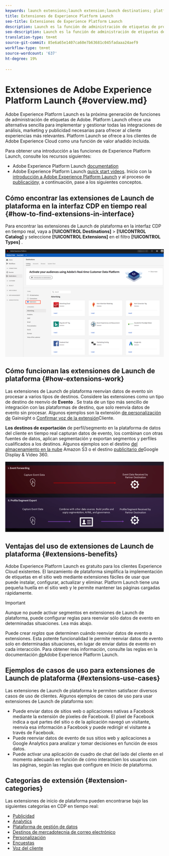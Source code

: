 ```yaml
---
keywords: launch extensions;launch extension;launch destinations; platform launch extensions;platform launch extension;platform launch destinations
title: Extensiones de Experience Platform Launch
seo-title: Extensiones de Experience Platform Launch
description: Launch es la función de administración de etiquetas de próxima generación de Adobe. Launch ofrece una alternativa sencilla para implementar y gestionar todas las integraciones de análisis, marketing y publicidad necesarias para ofrecer al cliente experiencias más relevantes.
seo-description: Launch es la función de administración de etiquetas de próxima generación de Adobe. Launch ofrece una alternativa sencilla para implementar y gestionar todas las integraciones de análisis, marketing y publicidad necesarias para ofrecer al cliente experiencias más relevantes.
translation-type: tm+mt
source-git-commit: 85e6a65e1407ca60e7b63681c045fadaaa24aef9
workflow-type: tm+mt
source-wordcount: '637'
ht-degree: 19%

---
```



# Extensiones de Adobe Experience Platform Launch {#overview.md}

Adobe Experience Platform Launch es la próxima generación de funciones de administración de etiquetas de Adobe. Platform Launch ofrece una alternativa sencilla para implementar y gestionar todas las integraciones de análisis, marketing y publicidad necesarias para ofrecer al cliente experiencias más relevantes. Platform Launch se ofrece a los clientes de Adobe Experience Cloud como una función de valor añadido incluida.

Para obtener una introducción a las funciones de Experience Platform Launch, consulte los recursos siguientes:
- Adobe Experience Platform Launch [documentation](https://docs.adobe.com/content/help/es-ES/experience-cloud/user-guides/home.translate.html)
- Adobe Experience Platform Launch [quick start videos](https://experienceleague.adobe.com/docs/launch/using/intro/get-started/videos.html?). Inicio con la [introducción a Adobe Experience Platform Launch](https://www.youtube.com/embed/rwqqkG1SERU) y al proceso de [publicación](https://helpx.adobe.com/es/analytics/how-to/adobe-launch-publishing-process.html)y, a continuación, pase a los siguientes conceptos.

## Cómo encontrar las extensiones de Launch de plataforma en la interfaz CDP en tiempo real {#how-to-find-extensions-in-interface}

Para encontrar las extensiones de Launch de plataforma en la interfaz CDP en tiempo real, vaya a **[!UICONTROL Destinations]** > **[!UICONTROL Catalog]** y seleccione **[!UICONTROL Extensions]** en el filtro **[!UICONTROL Types]** .

![Filtro Extensiones en la interfaz](../../assets/catalog/launch-extensions/filter.png)

## Cómo funcionan las extensiones de Launch de plataforma {#how-extensions-work}

Las extensiones de Launch de plataforma reenvían datos de evento sin procesar a varios tipos de destinos. Considere las extensiones como un tipo de destino de reenvío de **Evento** . Se trata de un tipo más sencillo de integración con las plataformas de destino, que solo reenvía datos de evento sin procesar. Algunos ejemplos son la extensión [de personalización de](../personalization/gainsight.md) Gainsight o [Confirmar voz de la extensión](../voice/confirmit-digital-feedback.md)Cliente.

**Los destinos de exportación** de perfil/segmento en la plataforma de datos del cliente en tiempo real capturan datos de evento, los combinan con otras fuentes de datos, aplican segmentación y exportan segmentos y perfiles cualificados a los destinos. Algunos ejemplos son el destino [del almacenamiento en la nube](../cloud-storage/amazon-s3.md) Amazon S3 o el destino [publicitario de](../advertising/google-dv360.md)Google Display &amp; Video 360.

![Extensiones de Experience Platform Launch en comparación con otros destinos](../../assets/common/launch-and-other-destinations.png)

## Ventajas del uso de extensiones de Launch de plataforma {#extensions-benefits}

Adobe Experience Platform Launch es gratuito para los clientes Experience Cloud existentes. El lanzamiento de plataforma simplifica la implementación de etiquetas en el sitio web mediante extensiones fáciles de usar que puede instalar, configurar, actualizar y eliminar. Platform Launch tiene una pequeña huella en el sitio web y le permite mantener las páginas cargadas rápidamente.

>[!IMPORTANT]
>
>Aunque no puede activar segmentos en extensiones de Launch de plataforma, puede configurar reglas para reenviar sólo datos de evento en determinadas situaciones. Lea más abajo.

Puede crear *reglas* que determinen cuándo reenviar datos de evento a extensiones. Esta potente funcionalidad le permite reenviar datos de evento solo en determinadas situaciones, en lugar de enviar datos de evento en cada interacción. Para obtener más información, consulte las reglas en la documentación [de](https://experienceleague.adobe.com/docs/launch/using/reference/manage-resources/rules.html)Adobe Experience Platform Launch.

## Ejemplos de casos de uso para extensiones de Launch de plataforma {#extensions-use-cases}

Las extensiones de Launch de plataforma le permiten satisfacer diversos casos de uso de clientes. Algunos ejemplos de casos de uso para usar extensiones de Launch de plataforma son:

- Puede enviar datos de sitios web o aplicaciones nativas a Facebook mediante la extensión de píxeles de Facebook. El píxel de Facebook indica a qué partes del sitio o de la aplicación navegó un visitante, reenvía esa información a Facebook y puede redirigir el visitante a través de Facebook.
- Puede reenviar datos de evento de sus sitios web y aplicaciones a Google Analytics para analizar y tomar decisiones en función de esos datos.
- Puede activar una aplicación de cuadro de chat del lado del cliente en el momento adecuado en función de cómo interactúen los usuarios con las páginas, según las reglas que configure en Inicio de plataforma.

## Categorías de extensión {#extension-categories}

Las extensiones de inicio de plataforma pueden encontrarse bajo las siguientes categorías en CDP en tiempo real:

- [Publicidad](../advertising/overview.md)
- [Analytics](../analytics/overview.md)
- [Plataforma de gestión de datos](../data-management/overview.md)
- [Destinos de mercadotecnia de correo electrónico](../email-marketing/overview.md)
- [Personalización](../personalization/overview.md)
- [Encuestas](../survey/overview.md)
- [Voz del cliente](../voice/overview.md)
